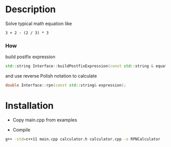 # Description

Solve typical math equation like
 
```
3 + 2 - (2 / 3) * 3
```

### How

build postfix expression

```cpp
std::string Interface::buildPostfixExpression(const std::string & equation);
```
and use reverse Polish notation to calculate 

```cpp
double Interface::rpn(const std::string& expression);
```

# Installation

- Copy main.cpp from examples

- Compile

```sh
g++ -std=c++11 main.cpp calculator.h calculator.cpp -o RPNCalculator
```
